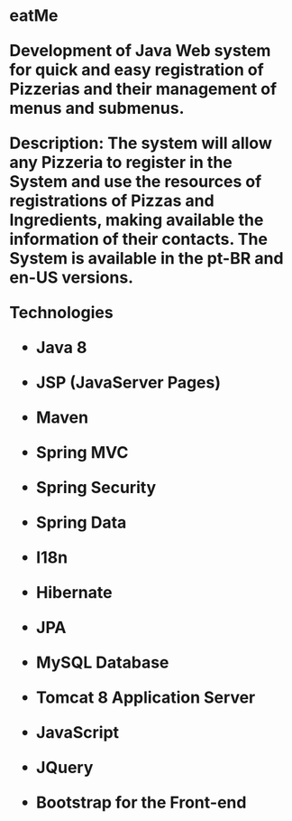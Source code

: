 <h1> eatMe </ h1>

Development of Java Web system for quick and easy registration of Pizzerias and their management of menus and submenus.

Description: The system will allow any Pizzeria to register in the System and use the resources of registrations of Pizzas and Ingredients, making available the information of their contacts.
The System is available in the pt-BR and en-US versions.


<b> Technologies </b>

* Java 8

* JSP (JavaServer Pages)

* Maven

* Spring MVC

* Spring Security

* Spring Data

* I18n

* Hibernate

* JPA

* MySQL Database

* Tomcat 8 Application Server

* JavaScript

* JQuery

* Bootstrap for the Front-end
